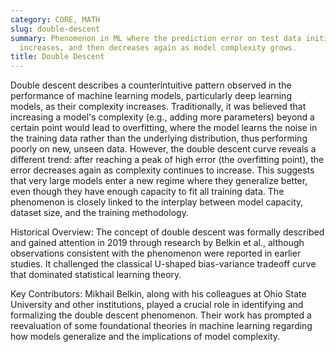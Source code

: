 ```yaml
---
category: CORE, MATH
slug: double-descent
summary: Phenomenon in ML where the prediction error on test data initially decreases,
  increases, and then decreases again as model complexity grows.
title: Double Descent
---
```


Double descent describes a counterintuitive pattern observed in the performance of machine learning models, particularly deep learning models, as their complexity increases. Traditionally, it was believed that increasing a model's complexity (e.g., adding more parameters) beyond a certain point would lead to overfitting, where the model learns the noise in the training data rather than the underlying distribution, thus performing poorly on new, unseen data. However, the double descent curve reveals a different trend: after reaching a peak of high error (the overfitting point), the error decreases again as complexity continues to increase. This suggests that very large models enter a new regime where they generalize better, even though they have enough capacity to fit all training data. The phenomenon is closely linked to the interplay between model capacity, dataset size, and the training methodology.

Historical Overview:
The concept of double descent was formally described and gained attention in 2019 through research by Belkin et al., although observations consistent with the phenomenon were reported in earlier studies. It challenged the classical U-shaped bias-variance tradeoff curve that dominated statistical learning theory.

Key Contributors:
Mikhail Belkin, along with his colleagues at Ohio State University and other institutions, played a crucial role in identifying and formalizing the double descent phenomenon. Their work has prompted a reevaluation of some foundational theories in machine learning regarding how models generalize and the implications of model complexity.
